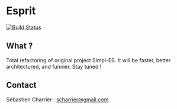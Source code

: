 # Esprit

[![Build Status](https://secure.travis-ci.org/scharrier/esprit.png)](http://travis-ci.org/scharrier/esprit)

What ?
------

Total refactoring of original project Simpl-ES. It will be faster, better architectured, and funnier. Stay tuned !

Contact
-------

Sébastien Charrier : scharrier@gmail.com
